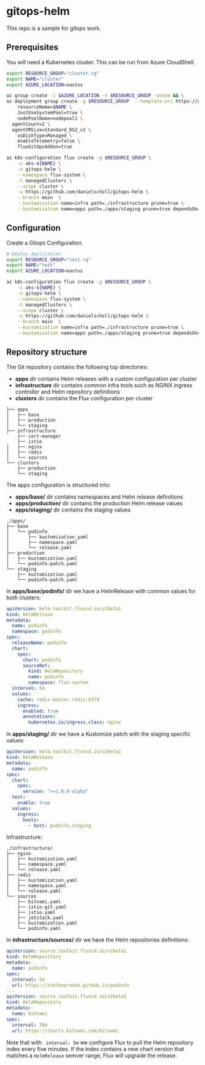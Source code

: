 # gitops-helm

This repo is a sample for gitops work.

## Prerequisites

You will need a Kubernetes cluster.  This can be run from Azure CloudShell.

```bash
export RESOURCE_GROUP="cluster-rg"
export NAME="cluster"
export AZURE_LOCATION=eastus

az group create -l $AZURE_LOCATION -n $RESOURCE_GROUP -onone && \
az deployment group create -g $RESOURCE_GROUP  --template-uri https://github.com/Azure/AKS-Construction/releases/download/0.9.10/main.json --parameters \
	resourceName=$NAME \
	JustUseSystemPool=true \
	nodePoolName=nodepool1 \
  agentCount=2 \
  agentVMSize=Standard_DS2_v2 \
	osDiskType=Managed \
	enableTelemetry=false \
	fluxGitOpsAddon=true

az k8s-configuration flux create -g $RESOURCE_GROUP \
	-c aks-${NAME} \
	-n gitops-helm \
	--namespace flux-system \
	-t managedClusters \
	--scope cluster \
	-u https://github.com/danielscholl/gitops-helm \
	--branch main  \
	--kustomization name=infra path=./infrastructure prune=true \
	--kustomization name=apps path=./apps/staging prune=true dependsOn=\["infra"\]
```

## Configuration

Create a Gitops Configuration.

```bash
# Deploy Application
export RESOURCE_GROUP="test-rg"
export NAME="test"
export AZURE_LOCATION=eastus

az k8s-configuration flux create -g $RESOURCE_GROUP \
	-c aks-${NAME} \
	-n gitops-helm \
	--namespace flux-system \
	-t managedClusters \
	--scope cluster \
	-u https://github.com/danielscholl/gitops-helm \
	--branch main  \
	--kustomization name=infra path=./infrastructure prune=true \
	--kustomization name=apps path=./apps/staging prune=true dependsOn=\["infra"\]
```

## Repository structure

The Git repository contains the following top directories:

- **apps** dir contains Helm releases with a custom configuration per cluster
- **infrastructure** dir contains common infra tools such as NGINX ingress controller and Helm repository definitions
- **clusters** dir contains the Flux configuration per cluster

```
├── apps
│   ├── base
│   ├── production 
│   └── staging
├── infrastructure
    ├── cert-manager
    ├── istio
│   ├── nginx
│   ├── redis
│   └── sources
└── clusters
    ├── production
    └── staging
```

The apps configuration is structured into:

- **apps/base/** dir contains namespaces and Helm release definitions
- **apps/production/** dir contains the production Helm release values
- **apps/staging/** dir contains the staging values

```
./apps/
├── base
│   └── podinfo
│       ├── kustomization.yaml
│       ├── namespace.yaml
│       └── release.yaml
├── production
│   ├── kustomization.yaml
│   └── podinfo-patch.yaml
└── staging
    ├── kustomization.yaml
    └── podinfo-patch.yaml
```

In **apps/base/podinfo/** dir we have a HelmRelease with common values for both clusters:

```yaml
apiVersion: helm.toolkit.fluxcd.io/v2beta1
kind: HelmRelease
metadata:
  name: podinfo
  namespace: podinfo
spec:
  releaseName: podinfo
  chart:
    spec:
      chart: podinfo
      sourceRef:
        kind: HelmRepository
        name: podinfo
        namespace: flux-system
  interval: 5m
  values:
    cache: redis-master.redis:6379
    ingress:
      enabled: true
      annotations:
        kubernetes.io/ingress.class: nginx
```

In **apps/staging/** dir we have a Kustomize patch with the staging specific values:

```yaml
apiVersion: helm.toolkit.fluxcd.io/v2beta1
kind: HelmRelease
metadata:
  name: podinfo
spec:
  chart:
    spec:
      version: ">=1.0.0-alpha"
  test:
    enable: true
  values:
    ingress:
      hosts:
        - host: podinfo.staging
```

Infrastructure:

```
./infrastructure/
├── nginx
│   ├── kustomization.yaml
│   ├── namespace.yaml
│   └── release.yaml
├── redis
│   ├── kustomization.yaml
│   ├── namespace.yaml
│   └── release.yaml
└── sources
    ├── bitnami.yaml
    ├── istio-git.yaml
    ├── istio.yaml
    ├── jetstack.yaml
    ├── kustomization.yaml
    └── podinfo.yaml
```

In **infrastructure/sources/** dir we have the Helm repositories definitions:

```yaml
apiVersion: source.toolkit.fluxcd.io/v1beta1
kind: HelmRepository
metadata:
  name: podinfo
spec:
  interval: 5m
  url: https://stefanprodan.github.io/podinfo
---
apiVersion: source.toolkit.fluxcd.io/v1beta1
kind: HelmRepository
metadata:
  name: bitnami
spec:
  interval: 30m
  url: https://charts.bitnami.com/bitnami
```

Note that with ` interval: 5m` we configure Flux to pull the Helm repository index every five minutes.
If the index contains a new chart version that matches a `HelmRelease` semver range, Flux will upgrade the release.

